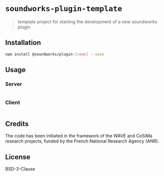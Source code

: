 # `soundworks-plugin-template`

> template project for starting the development of a new soundworks plugin

## Installation

```sh
npm install @soundworks/plugin-[name] --save
```

## Usage

### Server

```js

```

### Client

```js

```

## Credits

The code has been initiated in the framework of the WAVE and CoSiMa research projects, funded by the French National Research Agency (ANR).

## License

BSD-3-Clause
